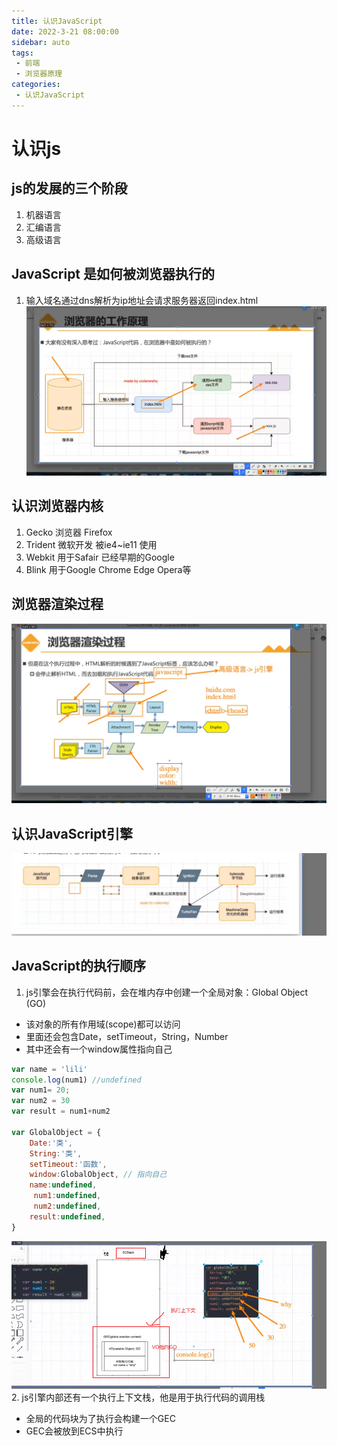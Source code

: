 ```yaml
---
title: 认识JavaScript
date: 2022-3-21 08:00:00
sidebar: auto
tags:
 - 前端
 - 浏览器原理
categories:
 - 认识JavaScript
---
```


# 认识js
## js的发展的三个阶段
1. 机器语言
2. 汇编语言
3. 高级语言

## JavaScript 是如何被浏览器执行的
1.  输入域名通过dns解析为ip地址会请求服务器返回index.html
![解析过程](./../../../.vuepress/public/liulq.png)

## 认识浏览器内核
1. Gecko   浏览器 Firefox
2. Trident  微软开发 被ie4~ie11 使用 
3. Webkit   用于Safair 已经早期的Google
4. Blink  用于Google Chrome Edge Opera等

## 浏览器渲染过程
![渲染过程](./../../../.vuepress/public/go.png)

## 认识JavaScript引擎
![引擎原理](./../../../.vuepress/public/yinqi.png)

## JavaScript的执行顺序
1. js引擎会在执行代码前，会在堆内存中创建一个全局对象：Global Object (GO)
  - 该对象的所有作用域(scope)都可以访问
  - 里面还会包含Date，setTimeout，String，Number
  - 其中还会有一个window属性指向自己
  ```js
  var name = 'lili'
  console.log(num1) //undefined
  var num1= 20;
  var num2 = 30
  var result = num1+num2

  var GlobalObject = {
      Date:'类',
      String:'类',
      setTimeout:'函数',
      window:GlobalObject, // 指向自己
      name:undefined,
       num1:undefined,
       num2:undefined,
      result:undefined,
  }
  ```
  ![执行原理](./../../../.vuepress/public/scope.png)
2. js引擎内部还有一个执行上下文栈，他是用于执行代码的调用栈
 - 全局的代码块为了执行会构建一个GEC
 - GEC会被放到ECS中执行
